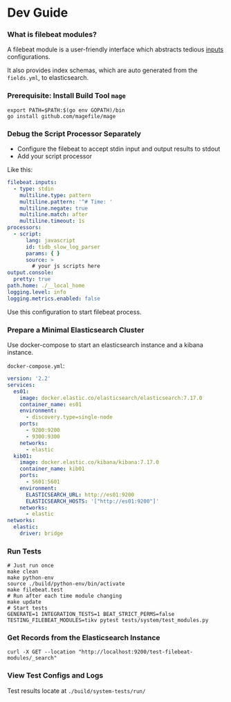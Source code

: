 # Dev Guide

### What is filebeat modules?

A filebeat module is a user-friendly interface which abstracts tedious [inputs](https://www.elastic.co/guide/en/beats/filebeat/7.17/configuration-filebeat-options.html) configurations.

It also provides index schemas, which are auto generated from the `fields.yml`, to elasticsearch.

### Prerequisite: Install Build Tool `mage`

```shell
export PATH=$PATH:$(go env GOPATH)/bin
go install github.com/magefile/mage
```

### Debug the Script Processor Separately

- Configure the filebeat to accept stdin input and output results to stdout
- Add your script processor

Like this:

```yaml
filebeat.inputs:
  - type: stdin
    multiline.type: pattern
    multiline.pattern: '^# Time: '
    multiline.negate: true
    multiline.match: after
    multiline.timeout: 1s
processors:
  - script:
      lang: javascript
      id: tidb_slow_log_parser
      params: { }
      source: >
        # your js scripts here
output.console:
  pretty: true
path.home: ./__local_home
logging.level: info
logging.metrics.enabled: false
```

Use this configuration to start filebeat process.

### Prepare a Minimal Elasticsearch Cluster

Use docker-compose to start an elasticsearch instance and a kibana instance.

`docker-compose.yml`:

```yaml
version: '2.2'
services:
  es01:
    image: docker.elastic.co/elasticsearch/elasticsearch:7.17.0
    container_name: es01
    environment:
      - discovery.type=single-node
    ports:
      - 9200:9200
      - 9300:9300
    networks:
      - elastic
  kib01:
    image: docker.elastic.co/kibana/kibana:7.17.0
    container_name: kib01
    ports:
      - 5601:5601
    environment:
      ELASTICSEARCH_URL: http://es01:9200
      ELASTICSEARCH_HOSTS: '["http://es01:9200"]'
    networks:
      - elastic
networks:
  elastic:
    driver: bridge
```

### Run Tests

```shell
# Just run once
make clean
make python-env
source ./build/python-env/bin/activate
make filebeat.test
# Run after each time module changing
make update
# Start tests
GENERATE=1 INTEGRATION_TESTS=1 BEAT_STRICT_PERMS=false TESTING_FILEBEAT_MODULES=tikv pytest tests/system/test_modules.py
```

### Get Records from the Elasticsearch Instance

```shell
curl -X GET --location "http://localhost:9200/test-filebeat-modules/_search"
```

### View Test Configs and Logs

Test results locate at `./build/system-tests/run/`
